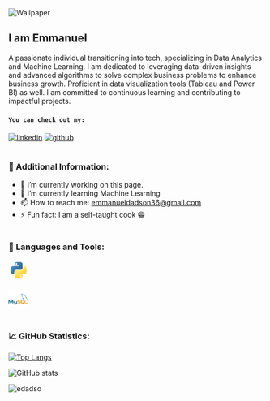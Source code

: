 <img src="https://wallpaperaccess.com/full/3457552.jpg" alt="Wallpaper" width="800" height="350">

## I am Emmanuel 
A passionate individual transitioning into tech, specializing in Data Analytics and Machine Learning. I am dedicated to leveraging data-driven insights and advanced algorithms to solve complex business problems to enhance business growth. Proficient in data visualization tools (Tableau and Power BI) as well. I am committed to continuous learning and contributing to impactful projects.
#### `You can check out my:`
[<img src='https://cdn.jsdelivr.net/npm/simple-icons@3.0.1/icons/linkedin.svg' alt='linkedin' height='40'>](https://www.linkedin.com/in/emmanuel-dadson) [<img src='https://cdn.jsdelivr.net/npm/simple-icons@3.0.1/icons/github.svg' alt='github' height='40'>](https://github.com/edadso)
#
<h3 align="left">🧾 Additional Information:</h3>

- 🔭 I’m currently working on this page.<br> 
- 🌱 I’m currently learning Machine Learning<br> 
- 📫 How to reach me: emmanueldadson36@gmail.com <br> 
- ⚡ Fun fact: I am a self-taught cook 😁

#
<h3 align="left">🧰 Languages and Tools:</h3>
<p align="left"> <a href="https://www.python.org" target="_blank" rel="noreferrer"> <img src="https://raw.githubusercontent.com/devicons/devicon/master/icons/python/python-original.svg" alt="python" width="40" height="40"/> </a> </p>
<p align="left"> <a href="https://www.mysql.com/" target="_blank" rel="noreferrer"> <img src="https://raw.githubusercontent.com/devicons/devicon/master/icons/mysql/mysql-original-wordmark.svg" alt="mysql" width="40" height="40"/> </a> 

#
<h3 align="left">📈 GitHub Statistics:</h3>

[![Top Langs](https://github-readme-stats.vercel.app/api/top-langs/?username=edadso)](https://github.com/anuraghazra/github-readme-stats)

![GitHub stats](https://github-readme-stats.vercel.app/api?username=edadso&show_icons=true)

<p><img align="left" src="https://github-readme-streak-stats.herokuapp.com/?user=edadso&" alt="edadso" /></p>
  







  

  

  






